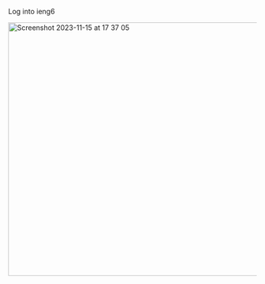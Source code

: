 



Log into ieng6

<img width="514" alt="Screenshot 2023-11-15 at 17 37 05" src="https://github.com/Auroruaaa/cse15l-lab-reports/assets/116754028/4fdbe739-3d25-49e1-b007-4c2994de0124">


